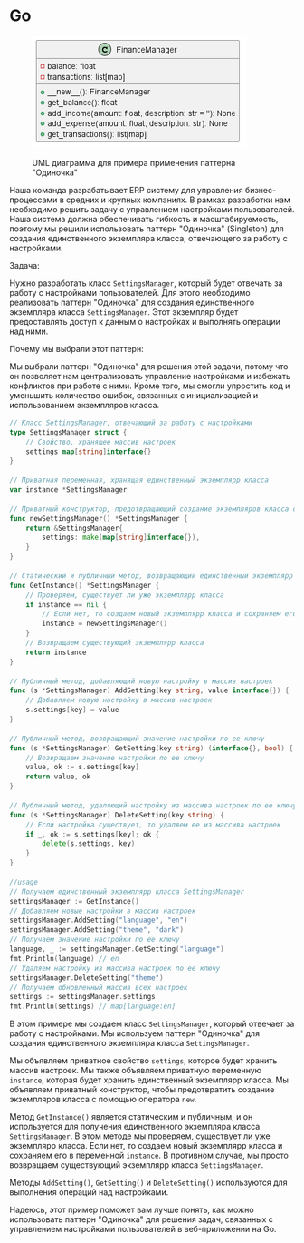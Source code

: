 # Go

<figure><img src="../../../../../.gitbook/assets/image (11).png" alt=""><figcaption><p>UML диаграмма для примера применения паттерна "Одиночка"</p></figcaption></figure>

Наша команда разрабатывает ERP систему для управления бизнес-процессами в средних и крупных компаниях. В рамках разработки нам необходимо решить задачу с управлением настройками пользователей. Наша система должна обеспечивать гибкость и масштабируемость, поэтому мы решили использовать паттерн "Одиночка" (Singleton) для создания единственного экземпляра класса, отвечающего за работу с настройками.

Задача:

Нужно разработать класс `SettingsManager`, который будет отвечать за работу с настройками пользователей. Для этого необходимо реализовать паттерн "Одиночка" для создания единственного экземпляра класса `SettingsManager`. Этот экземпляр будет предоставлять доступ к данным о настройках и выполнять операции над ними.

Почему мы выбрали этот паттерн:

Мы выбрали паттерн "Одиночка" для решения этой задачи, потому что он позволяет нам централизовать управление настройками и избежать конфликтов при работе с ними. Кроме того, мы смогли упростить код и уменьшить количество ошибок, связанных с инициализацией и использованием экземпляров класса.

```go
// Класс SettingsManager, отвечающий за работу с настройками
type SettingsManager struct {
    // Свойство, хранящее массив настроек
    settings map[string]interface{}
}

// Приватная переменная, хранящая единственный экземплярр класса
var instance *SettingsManager

// Приватный конструктор, предотвращающий создание экземпляров класса с помощью оператора new
func newSettingsManager() *SettingsManager {
    return &SettingsManager{
        settings: make(map[string]interface{}),
    }
}

// Статический и публичный метод, возвращающий единственный экземплярр класса SettingsManager
func GetInstance() *SettingsManager {
    // Проверяем, существует ли уже экземплярр класса
    if instance == nil {
        // Если нет, то создаем новый экземплярр класса и сохраняем его в переменной instance
        instance = newSettingsManager()
    }
    // Возвращаем существующий экземплярр класса
    return instance
}

// Публичный метод, добавляющий новую настройку в массив настроек
func (s *SettingsManager) AddSetting(key string, value interface{}) {
    // Добавляем новую настройку в массив настроек
    s.settings[key] = value
}

// Публичный метод, возвращающий значение настройки по ее ключу
func (s *SettingsManager) GetSetting(key string) (interface{}, bool) {
    // Возвращаем значение настройки по ее ключу
    value, ok := s.settings[key]
    return value, ok
}

// Публичный метод, удаляющий настройку из массива настроек по ее ключу
func (s *SettingsManager) DeleteSetting(key string) {
    // Если настройка существует, то удаляем ее из массива настроек
    if _, ok := s.settings[key]; ok {
        delete(s.settings, key)
    }
}

//usage
// Получаем единственный экземплярр класса SettingsManager
settingsManager := GetInstance()
// Добавляем новые настройки в массив настроек
settingsManager.AddSetting("language", "en")
settingsManager.AddSetting("theme", "dark")
// Получаем значение настройки по ее ключу
language, _ := settingsManager.GetSetting("language")
fmt.Println(language) // en
// Удаляем настройку из массива настроек по ее ключу
settingsManager.DeleteSetting("theme")
// Получаем обновленный массив всех настроек
settings := settingsManager.settings
fmt.Println(settings) // map[language:en]
```

В этом примере мы создаем класс `SettingsManager`, который отвечает за работу с настройками. Мы используем паттерн "Одиночка" для создания единственного экземпляра класса `SettingsManager`.

Мы объявляем приватное свойство `settings`, которое будет хранить массив настроек. Мы также объявляем приватную переменную `instance`, которая будет хранить единственный экземплярр класса. Мы объявляем приватный конструктор, чтобы предотвратить создание экземпляров класса с помощью оператора `new`.

Метод `GetInstance()` является статическим и публичным, и он используется для получения единственного экземпляра класса `SettingsManager`. В этом методе мы проверяем, существует ли уже экземплярр класса. Если нет, то создаем новый экземплярр класса и сохраняем его в переменной `instance`. В противном случае, мы просто возвращаем существующий экземплярр класса `SettingsManager`.

Методы `AddSetting()`, `GetSetting()` и `DeleteSetting()` используются для выполнения операций над настройками.

Надеюсь, этот пример поможет вам лучше понять, как можно использовать паттерн "Одиночка" для решения задач, связанных с управлением настройками пользователей в веб-приложении на Go.
